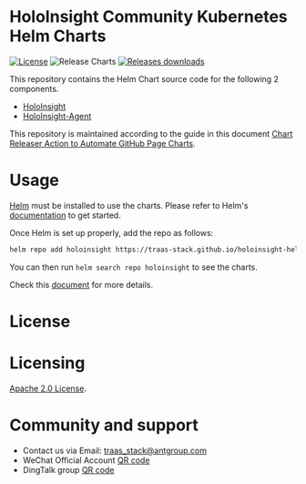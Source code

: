 # HoloInsight Community Kubernetes Helm Charts
[![License](https://img.shields.io/badge/License-Apache%202.0-blue.svg)](https://opensource.org/licenses/Apache-2.0)
![Release Charts](https://github.com/traas-stack/holoinsight-helm-charts/workflows/Release%20Charts/badge.svg?branch=main)
[![Releases downloads](https://img.shields.io/github/downloads/traas-stack/holoinsight-helm-charts/total.svg)](https://github.com/traas-stack/holoinsight-helm-charts/releases)

This repository contains the Helm Chart source code for the following 2 components.
- [HoloInsight](https://github.com/traas-stack/holoinsight)
- [HoloInsight-Agent](https://github.com/traas-stack/holoinsight)

This repository is maintained according to the guide in this document [Chart Releaser Action to Automate GitHub Page Charts](https://helm.sh/docs/howto/chart_releaser_action/).


# Usage
[Helm](https://helm.sh/) must be installed to use the charts. Please refer to Helm's [documentation](https://helm.sh/docs/) to get started.

Once Helm is set up properly, add the repo as follows:

```bash
helm repo add holoinsight https://traas-stack.github.io/holoinsight-helm-charts
```

You can then run `helm search repo holoinsight` to see the charts.

Check this [document](https://traas-stack.github.io/holoinsight-docs/operations/deployment/k8s.html) for more details.

# License
# Licensing
[Apache 2.0 License](https://github.com/traas-stack/holoinsight-helm-charts/blob/main/LICENSE).

# Community and support
- Contact us via Email: traas_stack@antgroup.com
- WeChat Official Account [QR code](https://github.com/traas-stack/community/blob/main/holoinsight/contact-us/wechat-qrcode.jpg)
- DingTalk group [QR code](https://github.com/traas-stack/community/blob/main/holoinsight/contact-us/dingtalk-qrcode.jpg)
